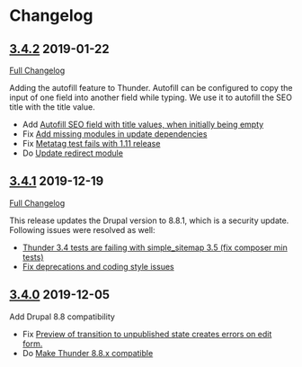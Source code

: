 # Changelog

## [3.4.2](https://github.com/thunder/thunder-distribution/tree/3.4.2) 2019-01-22
[Full Changelog](https://github.com/thunder/thunder-distribution/compare/3.4.1...3.4.2)

Adding the autofill feature to Thunder. Autofill can be configured to copy the input of one field into another field
while typing. We use it to autofill the SEO title with the title value.

- Add [Autofill SEO field with title values, when initially being empty](https://www.drupal.org/node/3061243)
- Fix [Add missing modules in update dependencies](https://www.drupal.org/node/3102123)
- Fix [Metatag test fails with 1.11 release](https://www.drupal.org/node/3104801)
- Do [Update redirect module](https://www.drupal.org/node/3104813)

## [3.4.1](https://github.com/thunder/thunder-distribution/tree/3.4.1) 2019-12-19
[Full Changelog](https://github.com/thunder/thunder-distribution/compare/3.4.0...3.4.1)

This release updates the Drupal version to 8.8.1, which is a security update. Following issues were resolved as well:

 - [Thunder 3.4 tests are failing with simple_sitemap 3.5 (fix composer min tests)](https://www.drupal.org/node/3101277)
 - [Fix deprecations and coding style issues](https://www.drupal.org/node/3100288)

## [3.4.0](https://github.com/thunder/thunder-distribution/tree/3.4.0) 2019-12-05

Add Drupal 8.8 compatibility

- Fix [Preview of transition to unpublished state creates errors on edit form.](https://www.drupal.org/node/3016921)
- Do [Make Thunder 8.8.x compatible](https://www.drupal.org/node/3089624)
